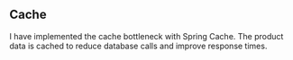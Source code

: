 ## Cache
I have implemented the cache bottleneck with Spring Cache. The product data is cached to reduce database calls and improve response times.
